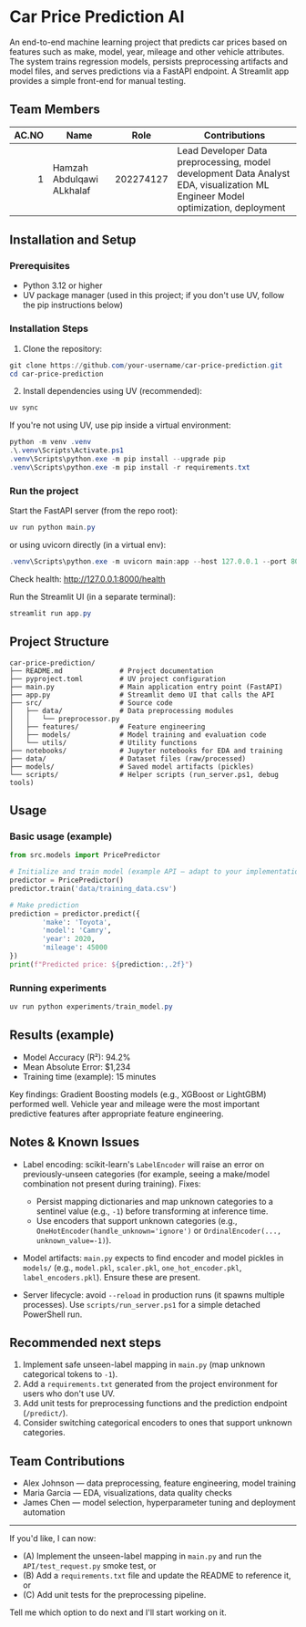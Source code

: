 # Car Price Prediction AI

An end-to-end machine learning project that predicts car prices based on features such as make, model, year, mileage and other vehicle attributes. The system trains regression models, persists preprocessing artifacts and model files, and serves predictions via a FastAPI endpoint. A Streamlit app provides a simple front-end for manual testing.

## Team Members

| AC.NO | Name | Role | Contributions |
|---:|---|---|---|
| 1 | Hamzah Abdulqawi ALkhalaf|202274127 | Lead Developer Data preprocessing, model development Data Analyst  EDA, visualization  ML Engineer Model optimization, deployment |

## Installation and Setup

### Prerequisites
- Python 3.12 or higher
- UV package manager (used in this project; if you don't use UV, follow the pip instructions below)

### Installation Steps

1. Clone the repository:

```powershell
git clone https://github.com/your-username/car-price-prediction.git
cd car-price-prediction
```

2. Install dependencies using UV (recommended):

```powershell
uv sync
```

If you're not using UV, use pip inside a virtual environment:

```powershell
python -m venv .venv
.\.venv\Scripts\Activate.ps1
.venv\Scripts\python.exe -m pip install --upgrade pip
.venv\Scripts\python.exe -m pip install -r requirements.txt
```

### Run the project

Start the FastAPI server (from the repo root):

```powershell
uv run python main.py
```

or using uvicorn directly (in a virtual env):

```powershell
.venv\Scripts\python.exe -m uvicorn main:app --host 127.0.0.1 --port 8000
```

Check health: http://127.0.0.1:8000/health

Run the Streamlit UI (in a separate terminal):

```powershell
streamlit run app.py
```

## Project Structure

```
car-price-prediction/
├── README.md              # Project documentation
├── pyproject.toml         # UV project configuration
├── main.py                # Main application entry point (FastAPI)
├── app.py                 # Streamlit demo UI that calls the API
├── src/                   # Source code
│   ├── data/              # Data preprocessing modules
│   │   └── preprocessor.py
│   ├── features/          # Feature engineering
│   ├── models/            # Model training and evaluation code
│   └── utils/             # Utility functions
├── notebooks/             # Jupyter notebooks for EDA and training
├── data/                  # Dataset files (raw/processed)
├── models/                # Saved model artifacts (pickles)
└── scripts/               # Helper scripts (run_server.ps1, debug tools)
```

## Usage

### Basic usage (example)

```python
from src.models import PricePredictor

# Initialize and train model (example API — adapt to your implementation)
predictor = PricePredictor()
predictor.train('data/training_data.csv')

# Make prediction
prediction = predictor.predict({
		'make': 'Toyota',
		'model': 'Camry',
		'year': 2020,
		'mileage': 45000
})
print(f"Predicted price: ${prediction:,.2f}")
```

### Running experiments

```powershell
uv run python experiments/train_model.py
```

## Results (example)

- Model Accuracy (R²): 94.2%
- Mean Absolute Error: $1,234
- Training time (example): 15 minutes

Key findings: Gradient Boosting models (e.g., XGBoost or LightGBM) performed well. Vehicle year and mileage were the most important predictive features after appropriate feature engineering.

## Notes & Known Issues

- Label encoding: scikit-learn's `LabelEncoder` will raise an error on previously-unseen categories (for example, seeing a make/model combination not present during training). Fixes:
	- Persist mapping dictionaries and map unknown categories to a sentinel value (e.g., `-1`) before transforming at inference time.
	- Use encoders that support unknown categories (e.g., `OneHotEncoder(handle_unknown='ignore')` or `OrdinalEncoder(..., unknown_value=-1)`).

- Model artifacts: `main.py` expects to find encoder and model pickles in `models/` (e.g., `model.pkl`, `scaler.pkl`, `one_hot_encoder.pkl`, `label_encoders.pkl`). Ensure these are present.

- Server lifecycle: avoid `--reload` in production runs (it spawns multiple processes). Use `scripts/run_server.ps1` for a simple detached PowerShell run.

## Recommended next steps

1. Implement safe unseen-label mapping in `main.py` (map unknown categorical tokens to `-1`).
2. Add a `requirements.txt` generated from the project environment for users who don't use UV.
3. Add unit tests for preprocessing functions and the prediction endpoint (`/predict/`).
4. Consider switching categorical encoders to ones that support unknown categories.

## Team Contributions

- Alex Johnson — data preprocessing, feature engineering, model training
- Maria Garcia — EDA, visualizations, data quality checks
- James Chen — model selection, hyperparameter tuning and deployment automation

---

If you'd like, I can now:

- (A) Implement the unseen-label mapping in `main.py` and run the `API/test_request.py` smoke test, or
- (B) Add a `requirements.txt` file and update the README to reference it, or
- (C) Add unit tests for the preprocessing pipeline.

Tell me which option to do next and I'll start working on it.


